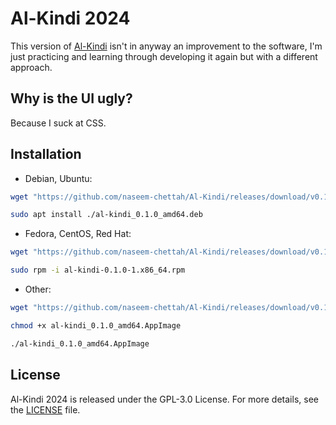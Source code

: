# Al-Kindi 2024
This version of [Al-Kindi](https://github.com/naseem-chettah/Al-Kindi) isn't in anyway an improvement to the software, I'm just practicing and learning through developing it again but with a different approach.

## Why is the UI ugly?
Because I suck at CSS.

## Installation
- Debian, Ubuntu:
```bash
wget "https://github.com/naseem-chettah/Al-Kindi/releases/download/v0.1.0/al-kindi_0.1.0_amd64.deb"

sudo apt install ./al-kindi_0.1.0_amd64.deb
```
- Fedora, CentOS, Red Hat:
```bash
wget "https://github.com/naseem-chettah/Al-Kindi/releases/download/v0.1.0/al-kindi-0.1.0-1.x86_64.rpm"

sudo rpm -i al-kindi-0.1.0-1.x86_64.rpm
```
- Other:
```bash
wget "https://github.com/naseem-chettah/Al-Kindi/releases/download/v0.1.0/al-kindi_0.1.0_amd64.AppImage"

chmod +x al-kindi_0.1.0_amd64.AppImage

./al-kindi_0.1.0_amd64.AppImage
```

## License

Al-Kindi 2024 is released under the GPL-3.0 License. For more details, see the [LICENSE](https://github.com/naseem-chettah/Al-Kindi/blob/2024/LICENSE) file.
